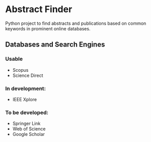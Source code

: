 # Abstract Finder
Python project to find abstracts and publications based on common keywords in prominent online databases.

## Databases and Search Engines
### Usable
- Scopus
- Science Direct
### In development:
- IEEE Xplore
### To be developed:
- Springer Link
- Web of Science
- Google Scholar